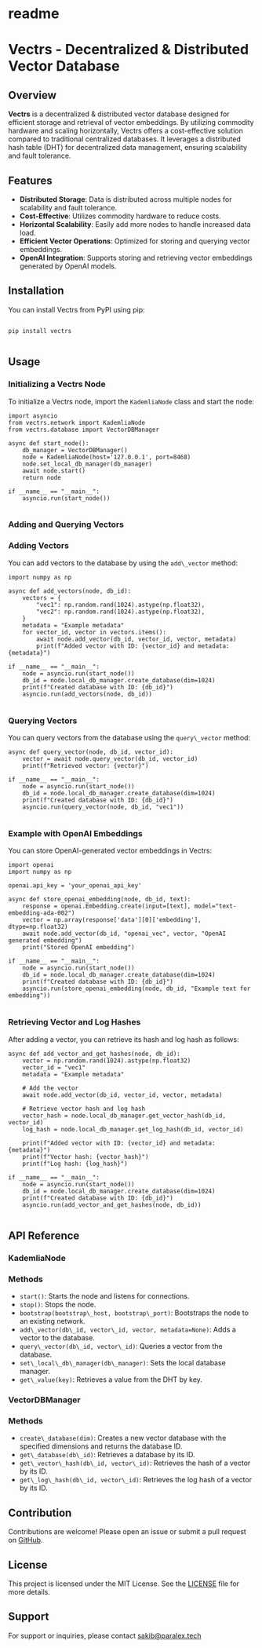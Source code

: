# readme   
# Vectrs - Decentralized & Distributed Vector Database   
## Overview   
**Vectrs** is a decentralized & distributed vector database designed for efficient storage and retrieval of vector embeddings. By utilizing commodity hardware and scaling horizontally, Vectrs offers a cost-effective solution compared to traditional centralized databases. It leverages a distributed hash table (DHT) for decentralized data management, ensuring scalability and fault tolerance.   
## Features   
- **Distributed Storage**: Data is distributed across multiple nodes for scalability and fault tolerance.   
- **Cost-Effective**: Utilizes commodity hardware to reduce costs.   
- **Horizontal Scalability**: Easily add more nodes to handle increased data load.   
- **Efficient Vector Operations**: Optimized for storing and querying vector embeddings.   
- **OpenAI Integration**: Supports storing and retrieving vector embeddings generated by OpenAI models.   
   
## Installation   
You can install Vectrs from PyPI using pip:   
```

pip install vectrs


```
## Usage   
### Initializing a Vectrs Node   
To initialize a Vectrs node, import the `KademliaNode` class and start the node:   
```
import asyncio
from vectrs.network import KademliaNode
from vectrs.database import VectorDBManager

async def start_node():
    db_manager = VectorDBManager()
    node = KademliaNode(host='127.0.0.1', port=8468)
    node.set_local_db_manager(db_manager)
    await node.start()
    return node

if __name__ == "__main__":
    asyncio.run(start_node())


```
###    
### Adding and Querying Vectors   
### Adding Vectors   
You can add vectors to the database by using the `add\_vector` method:   
```
import numpy as np

async def add_vectors(node, db_id):
    vectors = {
        "vec1": np.random.rand(1024).astype(np.float32),
        "vec2": np.random.rand(1024).astype(np.float32),
    }
    metadata = "Example metadata"
    for vector_id, vector in vectors.items():
        await node.add_vector(db_id, vector_id, vector, metadata)
        print(f"Added vector with ID: {vector_id} and metadata: {metadata}")

if __name__ == "__main__":
    node = asyncio.run(start_node())
    db_id = node.local_db_manager.create_database(dim=1024)
    print(f"Created database with ID: {db_id}")
    asyncio.run(add_vectors(node, db_id))


```
### Querying Vectors   
You can query vectors from the database using the `query\_vector` method:   
```
async def query_vector(node, db_id, vector_id):
    vector = await node.query_vector(db_id, vector_id)
    print(f"Retrieved vector: {vector}")

if __name__ == "__main__":
    node = asyncio.run(start_node())
    db_id = node.local_db_manager.create_database(dim=1024)
    print(f"Created database with ID: {db_id}")
    asyncio.run(query_vector(node, db_id, "vec1"))


```
### Example with OpenAI Embeddings   
You can store OpenAI-generated vector embeddings in Vectrs:   
```
import openai
import numpy as np

openai.api_key = 'your_openai_api_key'

async def store_openai_embedding(node, db_id, text):
    response = openai.Embedding.create(input=[text], model="text-embedding-ada-002")
    vector = np.array(response['data'][0]['embedding'], dtype=np.float32)
    await node.add_vector(db_id, "openai_vec", vector, "OpenAI generated embedding")
    print("Stored OpenAI embedding")

if __name__ == "__main__":
    node = asyncio.run(start_node())
    db_id = node.local_db_manager.create_database(dim=1024)
    print(f"Created database with ID: {db_id}")
    asyncio.run(store_openai_embedding(node, db_id, "Example text for embedding"))


```
### Retrieving Vector and Log Hashes   
After adding a vector, you can retrieve its hash and log hash as follows:   
```
async def add_vector_and_get_hashes(node, db_id):
    vector = np.random.rand(1024).astype(np.float32)
    vector_id = "vec1"
    metadata = "Example metadata"

    # Add the vector
    await node.add_vector(db_id, vector_id, vector, metadata)

    # Retrieve vector hash and log hash
    vector_hash = node.local_db_manager.get_vector_hash(db_id, vector_id)
    log_hash = node.local_db_manager.get_log_hash(db_id, vector_id)

    print(f"Added vector with ID: {vector_id} and metadata: {metadata}")
    print(f"Vector hash: {vector_hash}")
    print(f"Log hash: {log_hash}")

if __name__ == "__main__":
    node = asyncio.run(start_node())
    db_id = node.local_db_manager.create_database(dim=1024)
    print(f"Created database with ID: {db_id}")
    asyncio.run(add_vector_and_get_hashes(node, db_id))


```
## API Reference   
### KademliaNode   
### Methods   
- `start()`: Starts the node and listens for connections.   
- `stop()`: Stops the node.   
- `bootstrap(bootstrap\_host, bootstrap\_port)`: Bootstraps the node to an existing network.   
- `add\_vector(db\_id, vector\_id, vector, metadata=None)`: Adds a vector to the database.   
- `query\_vector(db\_id, vector\_id)`: Queries a vector from the database.   
- `set\_local\_db\_manager(db\_manager)`: Sets the local database manager.   
- `get\_value(key)`: Retrieves a value from the DHT by key.   
   
### VectorDBManager   
### Methods   
- `create\_database(dim)`: Creates a new vector database with the specified dimensions and returns the database ID.   
- `get\_database(db\_id)`: Retrieves a database by its ID.   
- `get\_vector\_hash(db\_id, vector\_id)`: Retrieves the hash of a vector by its ID.   
- `get\_log\_hash(db\_id, vector\_id)`: Retrieves the log hash of a vector by its ID.   
   
## Contribution   
Contributions are welcome! Please open an issue or submit a pull request on [GitHub](https://github.com/ParalexLabs/Vectrs-beta).   
## License   
This project is licensed under the MIT License. See the [LICENSE](https://github.com/ParalexLabs/Vectrs-beta/blob/master/LICENSE) file for more details.   
## Support   
For support or inquiries, please contact sakib@paralex.tech  
